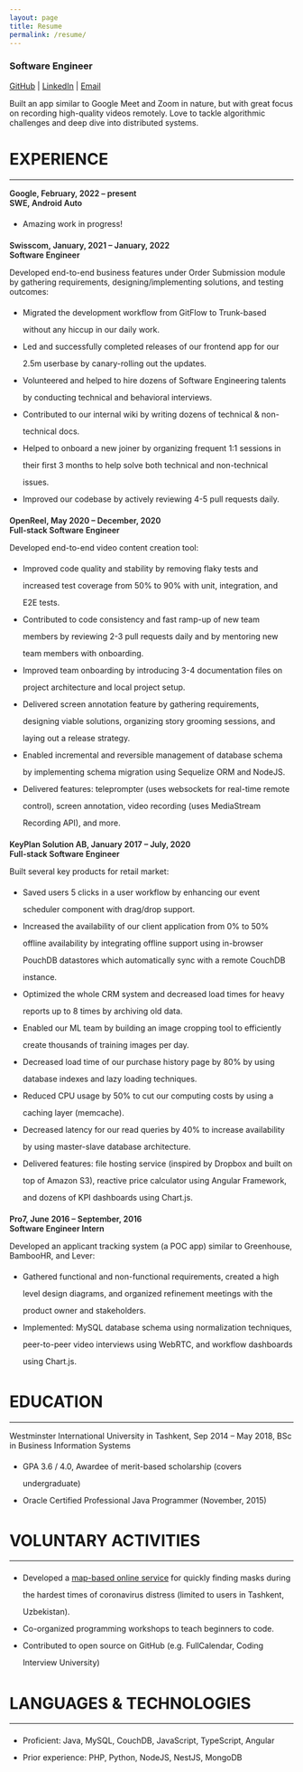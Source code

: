 ```yaml
---
layout: page
title: Resume
permalink: /resume/
---
```


<style type="text/css">
  .wrapper {
    max-width: -webkit-calc(960px - (30px * 2));
    max-width: calc(960px - (30px * 2));
  }
  strong {
    font-weight: 600;
  }
  hr {
    margin-bottom: 15px;
  }

  li {
    line-height: 30px;
  }
</style>

### Software Engineer
[GitHub](https://github.com/vovopap) | [LinkedIn](http://www.linkedin.com/in/vohid-karimov) | [Email](mailto:abduvohid.karimjonov@gmail.com)

Built an app similar to Google Meet and Zoom in nature, but with great focus on recording high-quality videos remotely. Love to tackle algorithmic challenges and deep dive into distributed systems.

# EXPERIENCE
---
**Google, February, 2022 – present <br> SWE, Android Auto**

- Amazing work in progress!

**Swisscom, January, 2021 – January, 2022 <br> Software Engineer**

Developed end-to-end business features under Order Submission module by gathering requirements, designing/implementing solutions, and testing outcomes:
- Migrated the development workflow from GitFlow to Trunk-based without any hiccup in our daily work.
- Led and successfully completed releases of our frontend app for our 2.5m userbase by canary-rolling out the updates.
- Volunteered and helped to hire dozens of Software Engineering talents by conducting technical and behavioral interviews.
- Contributed to our internal wiki by writing dozens of technical & non-technical docs.
- Helped to onboard a new joiner by organizing frequent 1:1 sessions in their first 3 months to help solve both technical and non-technical issues.
- Improved our codebase by actively reviewing 4-5 pull requests daily.

**OpenReel, May 2020 – December, 2020 <br> Full-stack Software Engineer**

Developed end-to-end video content creation tool:
- Improved code quality and stability by removing flaky tests and increased test coverage from 50% to 90% with unit, integration, and E2E tests.
- Contributed to code consistency and fast ramp-up of new team members by reviewing 2-3 pull requests daily and by mentoring new team members with onboarding.
- Improved team onboarding by introducing 3-4 documentation files on project architecture and local project setup.
- Delivered screen annotation feature by gathering requirements, designing viable solutions, organizing story grooming sessions, and laying out a release strategy.
- Enabled incremental and reversible management of database schema by implementing schema migration using Sequelize ORM and NodeJS.
- Delivered features: teleprompter (uses websockets for real-time remote control), screen annotation, video recording (uses MediaStream Recording API), and more.


**KeyPlan Solution AB, January 2017 – July, 2020 <br> Full-stack Software Engineer**

Built several key products for retail market:
- Saved users 5 clicks in a user workflow by enhancing our event scheduler component with drag/drop support.
- Increased the availability of our client application from 0% to 50% offline availability by integrating offline support using in-browser PouchDB datastores which automatically sync with a remote CouchDB instance.
- Optimized the whole CRM system and decreased load times for heavy reports up to 8 times by archiving old data.
- Enabled our ML team by building an image cropping tool to efficiently create thousands of training images per day.
- Decreased load time of our purchase history page by 80% by using database indexes and lazy loading techniques.
- Reduced CPU usage by 50% to cut our computing costs by using a caching layer (memcache).
- Decreased latency for our read queries by 40% to increase availability by using master-slave database architecture.
- Delivered features: file hosting service (inspired by Dropbox and built on top of Amazon S3), reactive price calculator using Angular Framework, and dozens of KPI dashboards using Chart.js.

**Pro7, June 2016 – September, 2016 <br> Software Engineer Intern**

Developed an applicant tracking system (a POC app) similar to Greenhouse, BambooHR, and Lever:
- Gathered functional and non-functional requirements, created a high level design diagrams, and organized refinement meetings with the product owner and stakeholders.
- Implemented: MySQL database schema using normalization techniques, peer-to-peer video interviews using WebRTC, and workflow dashboards using Chart.js.

# EDUCATION
---

Westminster International University in Tashkent, Sep 2014 – May 2018, BSc in Business Information Systems

- GPA 3.6 / 4.0, Awardee of merit-based scholarship (covers undergraduate)
- Oracle Certified Professional Java Programmer (November, 2015)

# VOLUNTARY ACTIVITIES
---

- Developed a [map-based online service](https://maskabor.web.app) for quickly finding masks during the hardest times of coronavirus distress (limited to users in Tashkent, Uzbekistan).
- Co-organized programming workshops to teach beginners to code.
- Contributed to open source on GitHub (e.g. FullCalendar, Coding Interview University)

# LANGUAGES & TECHNOLOGIES
---

- Proficient: Java, MySQL, CouchDB, JavaScript, TypeScript, Angular
- Prior experience: PHP, Python, NodeJS, NestJS, MongoDB
